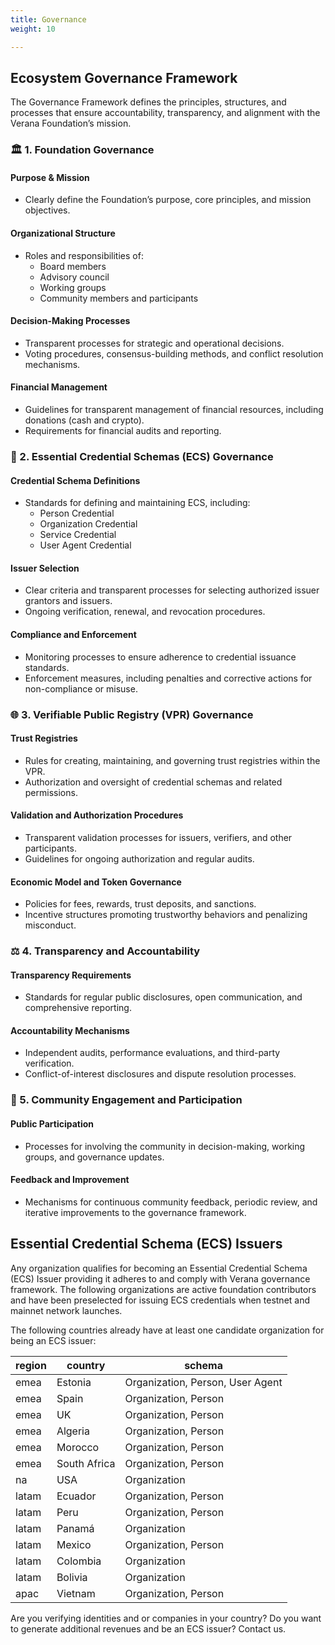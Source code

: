 ```yaml
---
title: Governance
weight: 10

---
```


## Ecosystem Governance Framework

The Governance Framework defines the principles, structures, and processes that ensure accountability, transparency, and alignment with the Verana Foundation’s mission.

### 🏛️ 1. Foundation Governance

#### Purpose & Mission

- Clearly define the Foundation’s purpose, core principles, and mission objectives.

#### Organizational Structure

- Roles and responsibilities of:
  - Board members
  - Advisory council
  - Working groups
  - Community members and participants

#### Decision-Making Processes

- Transparent processes for strategic and operational decisions.
- Voting procedures, consensus-building methods, and conflict resolution mechanisms.

#### Financial Management

- Guidelines for transparent management of financial resources, including donations (cash and crypto).
- Requirements for financial audits and reporting.

### 🔑 2. Essential Credential Schemas (ECS) Governance

#### Credential Schema Definitions

- Standards for defining and maintaining ECS, including:
  - Person Credential
  - Organization Credential
  - Service Credential
  - User Agent Credential

#### Issuer Selection

- Clear criteria and transparent processes for selecting authorized issuer grantors and issuers.
- Ongoing verification, renewal, and revocation procedures.

#### Compliance and Enforcement

- Monitoring processes to ensure adherence to credential issuance standards.
- Enforcement measures, including penalties and corrective actions for non-compliance or misuse.

### 🌐 3. Verifiable Public Registry (VPR) Governance

#### Trust Registries

- Rules for creating, maintaining, and governing trust registries within the VPR.
- Authorization and oversight of credential schemas and related permissions.

#### Validation and Authorization Procedures

- Transparent validation processes for issuers, verifiers, and other participants.
- Guidelines for ongoing authorization and regular audits.

#### Economic Model and Token Governance

- Policies for fees, rewards, trust deposits, and sanctions.
- Incentive structures promoting trustworthy behaviors and penalizing misconduct.

### ⚖️ 4. Transparency and Accountability

#### Transparency Requirements

- Standards for regular public disclosures, open communication, and comprehensive reporting.

#### Accountability Mechanisms

- Independent audits, performance evaluations, and third-party verification.
- Conflict-of-interest disclosures and dispute resolution processes.

### 🤝 5. Community Engagement and Participation

#### Public Participation

- Processes for involving the community in decision-making, working groups, and governance updates.

#### Feedback and Improvement

- Mechanisms for continuous community feedback, periodic review, and iterative improvements to the governance framework.

## Essential Credential Schema (ECS) Issuers

Any organization qualifies for becoming an Essential Credential Schema (ECS) Issuer providing it adheres to and comply with Verana governance framework. The following organizations are active foundation contributors and have been preselected for issuing ECS credentials when testnet and mainnet network launches.

The following countries already have at least one candidate organization for being an ECS issuer:

| region | country | schema |
|------|------|--------|
| emea | Estonia | Organization, Person, User Agent |
| emea | Spain | Organization, Person |
| emea | UK | Organization, Person |
| emea | Algeria | Organization, Person |
| emea | Morocco | Organization, Person |
| emea | South Africa | Organization, Person |
| na | USA | Organization |
| latam | Ecuador | Organization, Person |
| latam | Peru | Organization, Person |
| latam | Panamá | Organization |
| latam | Mexico | Organization, Person |
| latam | Colombia | Organization |
| latam | Bolivia | Organization |
| apac | Vietnam | Organization, Person |

Are you verifying identities and or companies in your country? Do you want to generate additional revenues and be an ECS issuer? Contact us.
